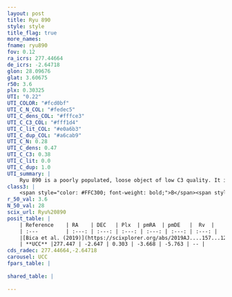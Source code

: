 ```yaml
---
layout: post
title: Ryu 890
style: style
title_flag: true
more_names: 
fname: ryu890
fov: 0.12
ra_icrs: 277.44664
de_icrs: -2.64718
glon: 28.09676
glat: 3.60675
r50: 3.6
plx: 0.30325
UTI: "0.22"
UTI_COLOR: "#fcd0bf"
UTI_C_N_COL: "#fedec5"
UTI_C_dens_COL: "#fffce3"
UTI_C_C3_COL: "#fff1d4"
UTI_C_lit_COL: "#e0a6b3"
UTI_C_dup_COL: "#a6cab9"
UTI_C_N: 0.28
UTI_C_dens: 0.47
UTI_C_C3: 0.38
UTI_C_lit: 0.0
UTI_C_dup: 1.0
UTI_summary: |
    Ryu 890 is a poorly populated, loose object of low C3 quality. It is rarely studied in the literature, with no articles listed in the last 6 years.
class3: |
    <span style="color: #FFC300; font-weight: bold;">B</span><span style="color: red; font-weight: bold;">C</span>
r_50_val: 3.6
N_50_val: 28
scix_url: Ryu%20890
posit_table: |
    | Reference    | RA    | DEC   | Plx  | pmRA  | pmDE   |  Rv  |
    | :---         | :---: | :---: | :---: | :---: | :---: | :---: |
    |[Bica et al. (2019)](https://scixplorer.org/abs/2019AJ....157...12B) | 277.429 | -2.66 | -- | -- | -- | -- |
    | **UCC** |277.447 | -2.647 | 0.303 | -3.668 | -5.763 | -- | 
cds_radec: 277.44664,-2.64718
carousel: UCC
fpars_table: |
    
shared_table: |
    
---
```

